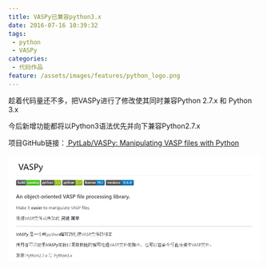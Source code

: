 ```yaml
---
title: VASPy已兼容python3.x
date: 2016-07-16 10:39:32
tags:
 - python
 - VASPy
categories:
 - 代码作品
feature: /assets/images/features/python_logo.png
---
```

趁着代码量还不多，把VASPy进行了修改使其同时兼容Python 2.7.x 和 Python 3.x

今后新增功能都将以Python3语法优先并向下兼容Python2.7.x

项目GitHub链接：[<span class="fa fa-github"></span> PytLab/VASPy: Manipulating VASP files with Python](https://github.com/PytLab/VASPy)

<!-- more -->
![](/assets/images/blog_img/2016-07-16-VASPy已兼容python3-x.md/VASPy.png)
